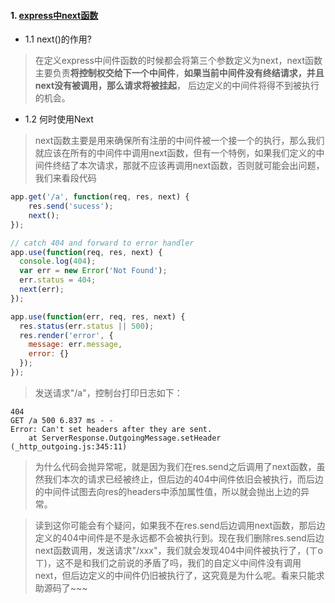 #### 1. [express中next函数](http://cnodejs.org/topic/5757e80a8316c7cb1ad35bab)
- 1.1 next()的作用?
> 在定义express中间件函数的时候都会将第三个参数定义为next，next函数主要负责**将控制权交给下一个中间件**，**如果当前中间件没有终结请求，并且next没有被调用，那么请求将被挂起**， 后边定义的中间件将得不到被执行的机会。

- 1.2 何时使用Next
> next函数主要是用来确保所有注册的中间件被一个接一个的执行，那么我们就应该在所有的中间件中调用next函数，但有一个特例，如果我们定义的中间件终结了本次请求，那就不应该再调用next函数，否则就可能会出问题，我们来看段代码

```javascript
app.get('/a', function(req, res, next) {
    res.send('sucess');
    next();
});

// catch 404 and forward to error handler
app.use(function(req, res, next) {
  console.log(404);
  var err = new Error('Not Found');
  err.status = 404;
  next(err);
});

app.use(function(err, req, res, next) {
  res.status(err.status || 500);
  res.render('error', {
    message: err.message,
    error: {}
  });
});
```
> 发送请求"/a"，控制台打印日志如下：

```
404
GET /a 500 6.837 ms - -
Error: Can't set headers after they are sent.
    at ServerResponse.OutgoingMessage.setHeader (_http_outgoing.js:345:11)
```
> 为什么代码会抛异常呢，就是因为我们在res.send之后调用了next函数，虽然我们本次的请求已经被终止，但后边的404中间件依旧会被执行，而后边的中间件试图去向res的headers中添加属性值，所以就会抛出上边的异常。

> 读到这你可能会有个疑问，如果我不在res.send后边调用next函数，那后边定义的404中间件是不是永远都不会被执行到。现在我们删除res.send后边next函数调用，发送请求"/xxx"，我们就会发现404中间件被执行了，(ㄒoㄒ)，这不是和我们之前说的矛盾了吗，我们的自定义中间件没有调用next，但后边定义的中间件仍旧被执行了，这究竟是为什么呢。看来只能求助源码了~~~
